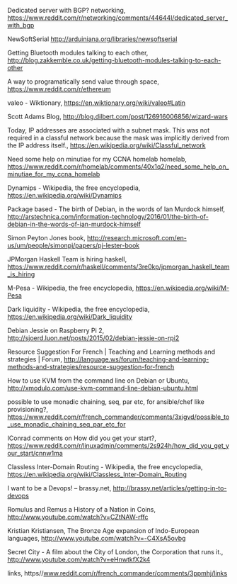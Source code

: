 
Dedicated server with BGP?  networking, https://www.reddit.com/r/networking/comments/44644l/dedicated_server_with_bgp

NewSoftSerial http://arduiniana.org/libraries/newsoftserial

Getting Bluetooth modules talking to each other, http://blog.zakkemble.co.uk/getting-bluetooth-modules-talking-to-each-other

A way to programatically send value through space, https://www.reddit.com/r/ethereum


valeo - Wiktionary, https://en.wiktionary.org/wiki/valeo#Latin

Scott Adams Blog, http://blog.dilbert.com/post/126916006856/wizard-wars

Today, IP addresses are associated with a subnet mask. This was not required in a classful network because the mask was implicitly derived from the IP address itself., https://en.wikipedia.org/wiki/Classful_network

Need some help on minutiae for my CCNA homelab  homelab, https://www.reddit.com/r/homelab/comments/40x1q2/need_some_help_on_minutiae_for_my_ccna_homelab

Dynamips - Wikipedia, the free encyclopedia, https://en.wikipedia.org/wiki/Dynamips

Package based - The birth of Debian, in the words of Ian Murdock himself, http://arstechnica.com/information-technology/2016/01/the-birth-of-debian-in-the-words-of-ian-murdock-himself

Simon Peyton Jones book, http://research.microsoft.com/en-us/um/people/simonpj/papers/pj-lester-book

JPMorgan Haskell Team is hiring  haskell, https://www.reddit.com/r/haskell/comments/3re0kp/jpmorgan_haskell_team_is_hiring

M-Pesa - Wikipedia, the free encyclopedia, https://en.wikipedia.org/wiki/M-Pesa

Dark liquidity - Wikipedia, the free encyclopedia, https://en.wikipedia.org/wiki/Dark_liquidity

Debian Jessie on Raspberry Pi 2, http://sjoerd.luon.net/posts/2015/02/debian-jessie-on-rpi2

Resource Suggestion For French | Teaching and Learning methods and strategies | Forum, http://language.ws/forum/teaching-and-learning-methods-and-strategies/resource-suggestion-for-french

How to use KVM from the command line on Debian or Ubuntu, http://xmodulo.com/use-kvm-command-line-debian-ubuntu.html

possible to use monadic chaining, seq, par etc, for ansible/chef like provisioning?, https://www.reddit.com/r/french_commander/comments/3xigvd/possible_to_use_monadic_chaining_seq_par_etc_for

IConrad comments on How did you get your start?, https://www.reddit.com/r/linuxadmin/comments/2s924h/how_did_you_get_your_start/cnnw1ma

Classless Inter-Domain Routing - Wikipedia, the free encyclopedia, https://en.wikipedia.org/wiki/Classless_Inter-Domain_Routing

I want to be a Devops! – brassy.net, http://brassy.net/articles/getting-in-to-devops

Romulus and Remus a History of a Nation in Coins, http://www.youtube.com/watch?v=CZtNAW-rffc

Kristian Kristiansen, The Bronze Age expansion of Indo-European languages, http://www.youtube.com/watch?v=-C4XsA5ovbg

Secret City - A film about the City of London, the Corporation that runs it., http://www.youtube.com/watch?v=eHnwtkfX2k4

links, https//www.reddit.com/r/french_commander/comments/3ppmhj/links
